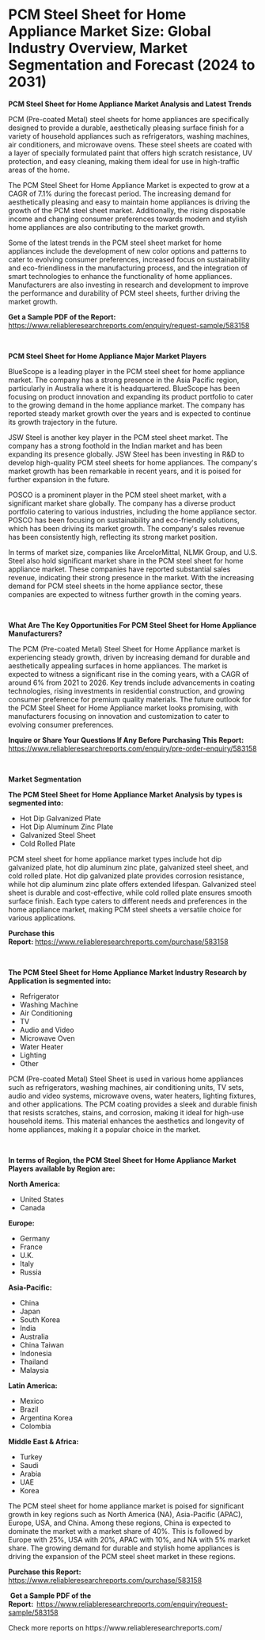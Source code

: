<p><h1>PCM Steel Sheet for Home Appliance Market Size: Global Industry Overview, Market Segmentation and Forecast (2024 to 2031)</h1></p><p><strong>PCM Steel Sheet for Home Appliance Market Analysis and Latest Trends</strong></p>
<p><p>PCM (Pre-coated Metal) steel sheets for home appliances are specifically designed to provide a durable, aesthetically pleasing surface finish for a variety of household appliances such as refrigerators, washing machines, air conditioners, and microwave ovens. These steel sheets are coated with a layer of specially formulated paint that offers high scratch resistance, UV protection, and easy cleaning, making them ideal for use in high-traffic areas of the home.</p><p>The PCM Steel Sheet for Home Appliance Market is expected to grow at a CAGR of 7.1% during the forecast period. The increasing demand for aesthetically pleasing and easy to maintain home appliances is driving the growth of the PCM steel sheet market. Additionally, the rising disposable income and changing consumer preferences towards modern and stylish home appliances are also contributing to the market growth.</p><p>Some of the latest trends in the PCM steel sheet market for home appliances include the development of new color options and patterns to cater to evolving consumer preferences, increased focus on sustainability and eco-friendliness in the manufacturing process, and the integration of smart technologies to enhance the functionality of home appliances. Manufacturers are also investing in research and development to improve the performance and durability of PCM steel sheets, further driving the market growth.</p></p>
<p><strong>Get a Sample PDF of the Report:&nbsp;</strong> <a href="https://www.reliableresearchreports.com/enquiry/request-sample/583158">https://www.reliableresearchreports.com/enquiry/request-sample/583158</a></p>
<p>&nbsp;</p>
<p><strong>PCM Steel Sheet for Home Appliance Major Market Players</strong></p>
<p><p>BlueScope is a leading player in the PCM steel sheet for home appliance market. The company has a strong presence in the Asia Pacific region, particularly in Australia where it is headquartered. BlueScope has been focusing on product innovation and expanding its product portfolio to cater to the growing demand in the home appliance market. The company has reported steady market growth over the years and is expected to continue its growth trajectory in the future. </p><p>JSW Steel is another key player in the PCM steel sheet market. The company has a strong foothold in the Indian market and has been expanding its presence globally. JSW Steel has been investing in R&D to develop high-quality PCM steel sheets for home appliances. The company's market growth has been remarkable in recent years, and it is poised for further expansion in the future.</p><p>POSCO is a prominent player in the PCM steel sheet market, with a significant market share globally. The company has a diverse product portfolio catering to various industries, including the home appliance sector. POSCO has been focusing on sustainability and eco-friendly solutions, which has been driving its market growth. The company's sales revenue has been consistently high, reflecting its strong market position.</p><p>In terms of market size, companies like ArcelorMittal, NLMK Group, and U.S. Steel also hold significant market share in the PCM steel sheet for home appliance market. These companies have reported substantial sales revenue, indicating their strong presence in the market. With the increasing demand for PCM steel sheets in the home appliance sector, these companies are expected to witness further growth in the coming years.</p></p>
<p>&nbsp;</p>
<p><strong>What Are The Key Opportunities For PCM Steel Sheet for Home Appliance Manufacturers?</strong></p>
<p><p>The PCM (Pre-coated Metal) Steel Sheet for Home Appliance market is experiencing steady growth, driven by increasing demand for durable and aesthetically appealing surfaces in home appliances. The market is expected to witness a significant rise in the coming years, with a CAGR of around 6% from 2021 to 2026. Key trends include advancements in coating technologies, rising investments in residential construction, and growing consumer preference for premium quality materials. The future outlook for the PCM Steel Sheet for Home Appliance market looks promising, with manufacturers focusing on innovation and customization to cater to evolving consumer preferences.</p></p>
<p><strong>Inquire or Share Your Questions If Any Before Purchasing This Report:</strong> <a href="https://www.reliableresearchreports.com/enquiry/pre-order-enquiry/583158">https://www.reliableresearchreports.com/enquiry/pre-order-enquiry/583158</a></p>
<p>&nbsp;</p>
<p><strong>Market Segmentation</strong></p>
<p><strong>The PCM Steel Sheet for Home Appliance Market Analysis by types is segmented into:</strong></p>
<p><ul><li>Hot Dip Galvanized Plate</li><li>Hot Dip Aluminum Zinc Plate</li><li>Galvanized Steel Sheet</li><li>Cold Rolled Plate</li></ul></p>
<p><p>PCM steel sheet for home appliance market types include hot dip galvanized plate, hot dip aluminum zinc plate, galvanized steel sheet, and cold rolled plate. Hot dip galvanized plate provides corrosion resistance, while hot dip aluminum zinc plate offers extended lifespan. Galvanized steel sheet is durable and cost-effective, while cold rolled plate ensures smooth surface finish. Each type caters to different needs and preferences in the home appliance market, making PCM steel sheets a versatile choice for various applications.</p></p>
<p><strong>Purchase this Report:&nbsp;</strong><a href="https://www.reliableresearchreports.com/purchase/583158">https://www.reliableresearchreports.com/purchase/583158</a></p>
<p>&nbsp;</p>
<p><strong>The PCM Steel Sheet for Home Appliance Market Industry Research by Application is segmented into:</strong></p>
<p><ul><li>Refrigerator</li><li>Washing Machine</li><li>Air Conditioning</li><li>TV</li><li>Audio and Video</li><li>Microwave Oven</li><li>Water Heater</li><li>Lighting</li><li>Other</li></ul></p>
<p><p>PCM (Pre-coated Metal) Steel Sheet is used in various home appliances such as refrigerators, washing machines, air conditioning units, TV sets, audio and video systems, microwave ovens, water heaters, lighting fixtures, and other applications. The PCM coating provides a sleek and durable finish that resists scratches, stains, and corrosion, making it ideal for high-use household items. This material enhances the aesthetics and longevity of home appliances, making it a popular choice in the market.</p></p>
<p>&nbsp;</p>
<p><strong>In terms of Region, the PCM Steel Sheet for Home Appliance Market Players available by Region are:</strong></p>
<p>
    <p> <strong> North America: </strong>
        <ul>
            <li>United States</li>
            <li>Canada</li>
        </ul>
        </p> 
    <p> <strong> Europe: </strong>
        <ul>
            <li>Germany</li>
            <li>France</li>
            <li>U.K.</li>
            <li>Italy</li>
            <li>Russia</li>
        </ul>
        </p> 
    <p> <strong> Asia-Pacific: </strong>
        <ul>
            <li>China</li>
            <li>Japan</li>
            <li>South Korea</li>
            <li>India</li>
            <li>Australia</li>
            <li>China Taiwan</li>
            <li>Indonesia</li>
            <li>Thailand</li>
            <li>Malaysia</li>
        </ul>
        </p> 
    <p> <strong> Latin America: </strong>
        <ul>
            <li>Mexico</li>
            <li>Brazil</li>
            <li>Argentina Korea</li>
            <li>Colombia</li>
        </ul>
        </p> 
    <p> <strong> Middle East & Africa: </strong>
        <ul>
            <li>Turkey</li>
            <li>Saudi</li>
            <li>Arabia</li>
            <li>UAE</li>
            <li>Korea</li>
        </ul>
    </p>
    </p>
<p><p>The PCM steel sheet for home appliance market is poised for significant growth in key regions such as North America (NA), Asia-Pacific (APAC), Europe, USA, and China. Among these regions, China is expected to dominate the market with a market share of 40%. This is followed by Europe with 25%, USA with 20%, APAC with 10%, and NA with 5% market share. The growing demand for durable and stylish home appliances is driving the expansion of the PCM steel sheet market in these regions.</p></p>
<p><strong>Purchase this Report: </strong><a href="https://www.reliableresearchreports.com/purchase/583158">https://www.reliableresearchreports.com/purchase/583158</a></p>
<p>&nbsp;<strong>Get a Sample PDF of the Report:&nbsp;&nbsp;</strong><a href="https://www.reliableresearchreports.com/enquiry/request-sample/583158">https://www.reliableresearchreports.com/enquiry/request-sample/583158</a></p>
<p><strong></strong></p>
<p>Check more reports on https://www.reliableresearchreports.com/</p>